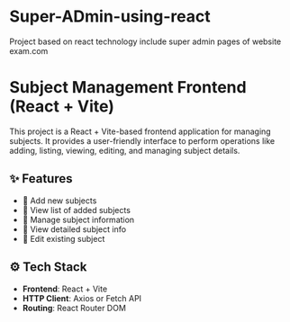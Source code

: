 # Super-ADmin-using-react
Project based on react technology include super admin pages of website exam.com

# Subject Management Frontend (React + Vite)

This project is a React + Vite-based frontend application for managing subjects. It provides a user-friendly interface to perform operations like adding, listing, viewing, editing, and managing subject details.

## ✨ Features

- 🔹 Add new subjects
- 🔹 View list of added subjects
- 🔹 Manage subject information
- 🔹 View detailed subject info
- 🔹 Edit existing subject

## ⚙️ Tech Stack

- **Frontend**: React + Vite
- **HTTP Client**: Axios or Fetch API
- **Routing**: React Router DOM


